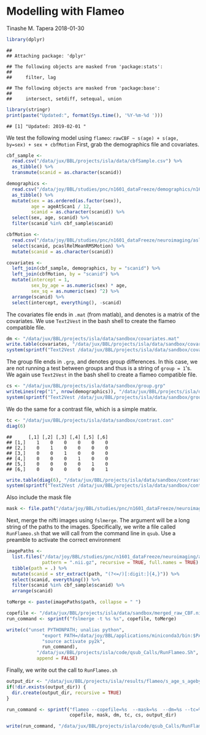 Modelling with Flameo
================
Tinashe M. Tapera
2018-01-30

``` r
library(dplyr)
```

    ## 
    ## Attaching package: 'dplyr'

    ## The following objects are masked from 'package:stats':
    ## 
    ##     filter, lag

    ## The following objects are masked from 'package:base':
    ## 
    ##     intersect, setdiff, setequal, union

``` r
library(stringr)
print(paste("Updated:", format(Sys.time(), '%Y-%m-%d ')))
```

    ## [1] "Updated: 2019-02-01 "

We test the following model using `flameo`: `rawCBF ~ s(age) + s(age, by=sex) + sex + cbfMotion` First, grab the demographics file and covariates.

``` r
cbf_sample <-
  read.csv("/data/jux/BBL/projects/isla/data/cbfSample.csv") %>%
  as_tibble() %>%
  transmute(scanid = as.character(scanid))

demographics <-
  read.csv("/data/joy/BBL/studies/pnc/n1601_dataFreeze/demographics/n1601_demographics_go1_20161212.csv") %>%
  as_tibble() %>%
  mutate(sex = as.ordered(as.factor(sex)),
         age = ageAtScan1 / 12,
         scanid = as.character(scanid)) %>%
  select(sex, age, scanid) %>%
  filter(scanid %in% cbf_sample$scanid)

cbfMotion <-
  read.csv("/data/joy/BBL/studies/pnc/n1601_dataFreeze/neuroimaging/asl/n1601_PcaslQaData_20170403.csv") %>%
  select(scanid, pcaslRelMeanRMSMotion) %>%
  mutate(scanid = as.character(scanid))

covariates <-
  left_join(cbf_sample, demographics, by = "scanid") %>%
  left_join(cbfMotion, by = "scanid") %>%
  mutate(intercept = 1,
         sex_by_age = as.numeric(sex) * age,
         sex_sq = as.numeric(sex) ^2) %>%
  arrange(scanid) %>%
  select(intercept, everything(), -scanid)
```

The covariates file ends in `.mat` (from matlab), and denotes is a matrix of the covariates. We use `Text2Vest` in the bash shell to create the flameo compatible file.

``` r
dm <- "/data/jux/BBL/projects/isla/data/sandbox/covariates.mat"
write.table(covariates, "/data/jux/BBL/projects/isla/data/sandbox/covariates.csv", row.names = FALSE, col.names = FALSE, quote = FALSE)
system(sprintf("Text2Vest /data/jux/BBL/projects/isla/data/sandbox/covariates.csv %s", dm))
```

The group file ends in `.grp`, and denotes group differences. In this case, we are not running a test between groups and thus is a string of `group = 1`'s. We again use `Text2Vest` in the bash shell to create a flameo compatible file.

``` r
cs <- "/data/jux/BBL/projects/isla/data/sandbox/group.grp"
writeLines(rep("1", nrow(demographics)), "/data/jux/BBL/projects/isla/data/sandbox/group.txt")
system(sprintf("Text2Vest /data/jux/BBL/projects/isla/data/sandbox/group.txt %s", cs))
```

We do the same for a contrast file, which is a simple matrix.

``` r
tc <- "/data/jux/BBL/projects/isla/data/sandbox/contrast.con"
diag(6)
```

    ##      [,1] [,2] [,3] [,4] [,5] [,6]
    ## [1,]    1    0    0    0    0    0
    ## [2,]    0    1    0    0    0    0
    ## [3,]    0    0    1    0    0    0
    ## [4,]    0    0    0    1    0    0
    ## [5,]    0    0    0    0    1    0
    ## [6,]    0    0    0    0    0    1

``` r
write.table(diag(6), "/data/jux/BBL/projects/isla/data/sandbox/contrast.csv", row.names = FALSE, col.names = FALSE, quote = FALSE)
system(sprintf("Text2Vest /data/jux/BBL/projects/isla/data/sandbox/contrast.csv %s", tc))
```

Also include the mask file

``` r
mask <- file.path("/data/joy/BBL/studies/pnc/n1601_dataFreeze/neuroimaging/asl/gm10pcalcovemask.nii.gz")
```

Next, merge the nifti images using `fslmerge`. The argument will be a long string of the paths to the images. Specifically, we write a file called `RunFlameo.sh` that we will call from the command line in `qsub`. Use a preamble to activate the correct environment

``` r
imagePaths <-
  list.files("/data/joy/BBL/studies/pnc/n1601_dataFreeze/neuroimaging/asl/voxelwiseMaps_cbf",
             pattern = ".nii.gz", recursive = TRUE, full.names = TRUE) %>%
  tibble(path = .) %>%
  mutate(scanid = str_extract(path, "(?<=/)[:digit:]{4,}")) %>%
  select(scanid, everything()) %>%
  filter(scanid %in% cbf_sample$scanid) %>%
  arrange(scanid)

toMerge <- paste(imagePaths$path, collapse = " ")

copefile <- "/data/jux/BBL/projects/isla/data/sandbox/merged_raw_CBF.nii.gz"
run_command <- sprintf("fslmerge -t %s %s", copefile, toMerge)

write(c("unset PYTHONPATH; unalias python",
             "export PATH=/data/joy/BBL/applications/miniconda3/bin:$PATH",
             "source activate py2k",
             run_command),
           "/data/jux/BBL/projects/isla/code/qsub_Calls/RunFlameo.Sh",
           append = FALSE)
```

Finally, we write out the call to `RunFlameo.sh`

``` r
output_dir <- "/data/jux/BBL/projects/isla/results/flameo/s_age_s_agebysex_sex_cbfMotion"
if(!dir.exists(output_dir)) {
  dir.create(output_dir, recursive = TRUE)
}

run_command <- sprintf("flameo --copefile=%s  --mask=%s  --dm=%s --tc=%s --cs=%s --runmode=flame1 --ld=%s",
                       copefile, mask, dm, tc, cs, output_dir)

write(run_command, "/data/jux/BBL/projects/isla/code/qsub_Calls/RunFlameo.Sh", append = TRUE)
```

